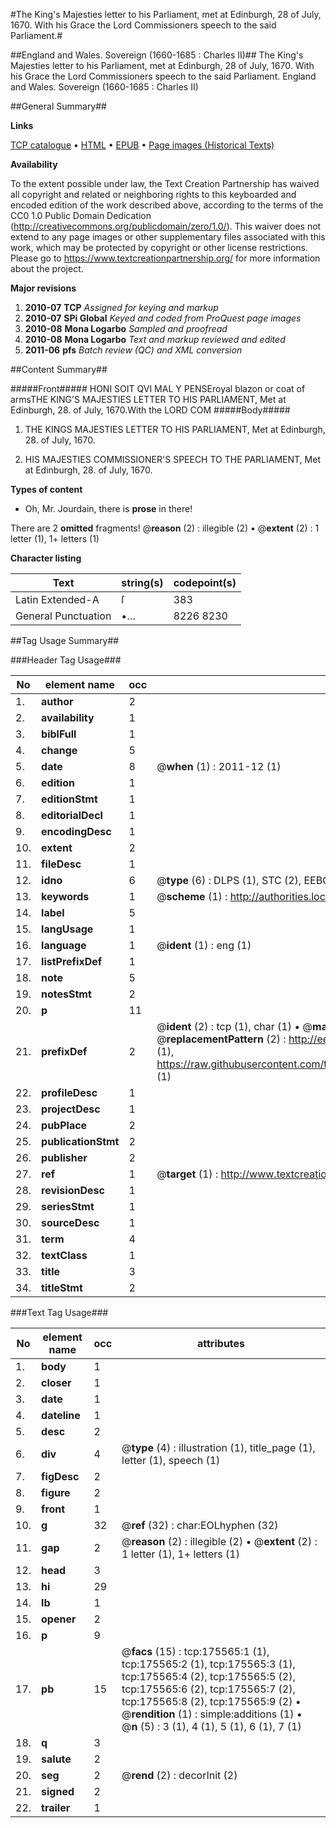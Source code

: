 #The King's Majesties letter to his Parliament, met at Edinburgh, 28 of July, 1670. With his Grace the Lord Commissioners speech to the said Parliament.#

##England and Wales. Sovereign (1660-1685 : Charles II)##
The King's Majesties letter to his Parliament, met at Edinburgh, 28 of July, 1670. With his Grace the Lord Commissioners speech to the said Parliament.
England and Wales. Sovereign (1660-1685 : Charles II)

##General Summary##

**Links**

[TCP catalogue](http://www.ota.ox.ac.uk/tcp/)  • 
[HTML](http://tei.it.ox.ac.uk/tcp/Texts-HTML/free/B02/B02087.html)  • 
[EPUB](http://tei.it.ox.ac.uk/tcp/Texts-EPUB/free/B02/B02087.epub) • 
[Page images (Historical Texts)](https://historicaltexts.jisc.ac.uk/eebo-52211749e)

**Availability**

To the extent possible under law, the Text Creation Partnership has waived all copyright and related or neighboring rights to this keyboarded and encoded edition of the work described above, according to the terms of the CC0 1.0 Public Domain Dedication (http://creativecommons.org/publicdomain/zero/1.0/). This waiver does not extend to any page images or other supplementary files associated with this work, which may be protected by copyright or other license restrictions. Please go to https://www.textcreationpartnership.org/ for more information about the project.

**Major revisions**

1. __2010-07__ __TCP__ *Assigned for keying and markup*
1. __2010-07__ __SPi Global__ *Keyed and coded from ProQuest page images*
1. __2010-08__ __Mona Logarbo__ *Sampled and proofread*
1. __2010-08__ __Mona Logarbo__ *Text and markup reviewed and edited*
1. __2011-06__ __pfs__ *Batch review (QC) and XML conversion*

##Content Summary##

#####Front#####
HONI SOIT QVI MAL Y PENSEroyal blazon or coat of armsTHE KING'S MAJESTIES LETTER TO HIS PARLIAMENT, Met at Edinburgh, 28. of July, 1670.With the LORD COM
#####Body#####

1. THE KINGS MAJESTIES LETTER TO HIS PARLIAMENT, Met at Edinburgh, 28. of July, 1670.

1. HIS MAJESTIES COMMISSIONER'S SPEECH TO THE PARLIAMENT, Met at Edinburgh, 28. of July, 1670.

**Types of content**

  * Oh, Mr. Jourdain, there is **prose** in there!

There are 2 **omitted** fragments! 
 @__reason__ (2) : illegible (2)  •  @__extent__ (2) : 1 letter (1), 1+ letters (1)

**Character listing**


|Text|string(s)|codepoint(s)|
|---|---|---|
|Latin Extended-A|ſ|383|
|General Punctuation|•…|8226 8230|

##Tag Usage Summary##

###Header Tag Usage###

|No|element name|occ|attributes|
|---|---|---|---|
|1.|__author__|2||
|2.|__availability__|1||
|3.|__biblFull__|1||
|4.|__change__|5||
|5.|__date__|8| @__when__ (1) : 2011-12 (1)|
|6.|__edition__|1||
|7.|__editionStmt__|1||
|8.|__editorialDecl__|1||
|9.|__encodingDesc__|1||
|10.|__extent__|2||
|11.|__fileDesc__|1||
|12.|__idno__|6| @__type__ (6) : DLPS (1), STC (2), EEBO-CITATION (1), OCLC (1), VID (1)|
|13.|__keywords__|1| @__scheme__ (1) : http://authorities.loc.gov/ (1)|
|14.|__label__|5||
|15.|__langUsage__|1||
|16.|__language__|1| @__ident__ (1) : eng (1)|
|17.|__listPrefixDef__|1||
|18.|__note__|5||
|19.|__notesStmt__|2||
|20.|__p__|11||
|21.|__prefixDef__|2| @__ident__ (2) : tcp (1), char (1)  •  @__matchPattern__ (2) : ([0-9\-]+):([0-9IVX]+) (1), (.+) (1)  •  @__replacementPattern__ (2) : http://eebo.chadwyck.com/downloadtiff?vid=$1&page=$2 (1), https://raw.githubusercontent.com/textcreationpartnership/Texts/master/tcpchars.xml#$1 (1)|
|22.|__profileDesc__|1||
|23.|__projectDesc__|1||
|24.|__pubPlace__|2||
|25.|__publicationStmt__|2||
|26.|__publisher__|2||
|27.|__ref__|1| @__target__ (1) : http://www.textcreationpartnership.org/docs/. (1)|
|28.|__revisionDesc__|1||
|29.|__seriesStmt__|1||
|30.|__sourceDesc__|1||
|31.|__term__|4||
|32.|__textClass__|1||
|33.|__title__|3||
|34.|__titleStmt__|2||


###Text Tag Usage###

|No|element name|occ|attributes|
|---|---|---|---|
|1.|__body__|1||
|2.|__closer__|1||
|3.|__date__|1||
|4.|__dateline__|1||
|5.|__desc__|2||
|6.|__div__|4| @__type__ (4) : illustration (1), title_page (1), letter (1), speech (1)|
|7.|__figDesc__|2||
|8.|__figure__|2||
|9.|__front__|1||
|10.|__g__|32| @__ref__ (32) : char:EOLhyphen (32)|
|11.|__gap__|2| @__reason__ (2) : illegible (2)  •  @__extent__ (2) : 1 letter (1), 1+ letters (1)|
|12.|__head__|3||
|13.|__hi__|29||
|14.|__lb__|1||
|15.|__opener__|2||
|16.|__p__|9||
|17.|__pb__|15| @__facs__ (15) : tcp:175565:1 (1), tcp:175565:2 (1), tcp:175565:3 (1), tcp:175565:4 (2), tcp:175565:5 (2), tcp:175565:6 (2), tcp:175565:7 (2), tcp:175565:8 (2), tcp:175565:9 (2)  •  @__rendition__ (1) : simple:additions (1)  •  @__n__ (5) : 3 (1), 4 (1), 5 (1), 6 (1), 7 (1)|
|18.|__q__|3||
|19.|__salute__|2||
|20.|__seg__|2| @__rend__ (2) : decorInit (2)|
|21.|__signed__|2||
|22.|__trailer__|1||
